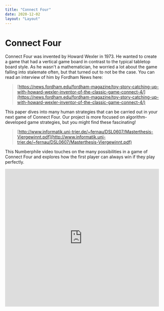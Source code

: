 ```yaml
---
title: "Connect Four"
date: 2020-12-02
layout: "Layout"
---
```


# Connect Four

Connect Four was invented by Howard Wexler in 1973. He wanted to create a game that had a vertical game board in contrast to the typical tabletop board style. As he wasn't a mathematician, he worried a lot about the game falling into stalemate often, but that turned out to not be the case. You can read an interview of him by Fordham News here: 
> [https://news.fordham.edu/fordham-magazine/toy-story-catching-up-with-howard-wexler-inventor-of-the-classic-game-connect-4/](https://news.fordham.edu/fordham-magazine/toy-story-catching-up-with-howard-wexler-inventor-of-the-classic-game-connect-4/)

This paper dives into many human strategies that can be carried out in your next game of Connect Four.  Our project is more focused on algorithm-developed game strategies, but you might find these fascinating!

> [http://www.informatik.uni-trier.de/~fernau/DSL0607/Masterthesis-Viergewinnt.pdf](http://www.informatik.uni-trier.de/~fernau/DSL0607/Masterthesis-Viergewinnt.pdf)

This Numberphile video touches on the many possibilities in a game of Connect Four and explores how the first player can always win if they play perfectly.

<iframe width="100%" height="450px" src="https://www.youtube.com/embed/yDWPi1pZ0Po" frameborder="0" allow="accelerometer; autoplay; clipboard-write; encrypted-media; gyroscope; picture-in-picture" allowfullscreen></iframe>
